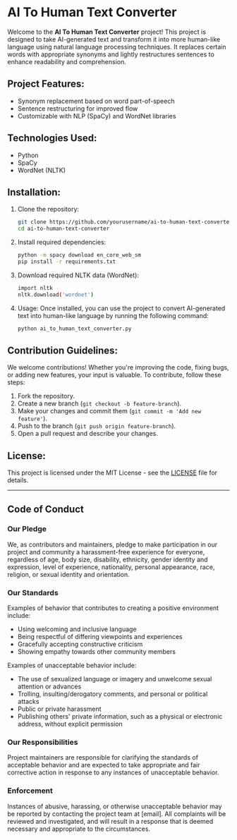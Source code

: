 # AI To Human Text Converter

Welcome to the **AI To Human Text Converter** project! This project is designed to take AI-generated text and transform it into more human-like language using natural language processing techniques. It replaces certain words with appropriate synonyms and lightly restructures sentences to enhance readability and comprehension.

## Project Features:
- Synonym replacement based on word part-of-speech
- Sentence restructuring for improved flow
- Customizable with NLP (SpaCy) and WordNet libraries

## Technologies Used:
- Python
- SpaCy
- WordNet (NLTK)

## Installation:

1. Clone the repository:
   ```bash
   git clone https://github.com/yourusername/ai-to-human-text-converter.git
   cd ai-to-human-text-converter

2. Install required dependencies:
    ```bash
    python -m spacy download en_core_web_sm
    pip install -r requirements.txt

3. Download required NLTK data (WordNet):
    ```bash
    import nltk
    nltk.download('wordnet')

4. Usage:
Once installed, you can use the project to convert AI-generated text into human-like language by running the following command:
    ```bash
    python ai_to_human_text_converter.py


## Contribution Guidelines:
We welcome contributions! Whether you're improving the code, fixing bugs, or adding new features, your input is valuable. To contribute, follow these steps:

1. Fork the repository.
2. Create a new branch (`git checkout -b feature-branch`).
3. Make your changes and commit them (`git commit -m 'Add new feature'`).
4. Push to the branch (`git push origin feature-branch`).
5. Open a pull request and describe your changes.

## License:
This project is licensed under the MIT License - see the [LICENSE](LICENSE) file for details.

---

## Code of Conduct

### Our Pledge
We, as contributors and maintainers, pledge to make participation in our project and community a harassment-free experience for everyone, regardless of age, body size, disability, ethnicity, gender identity and expression, level of experience, nationality, personal appearance, race, religion, or sexual identity and orientation.

### Our Standards
Examples of behavior that contributes to creating a positive environment include:

- Using welcoming and inclusive language
- Being respectful of differing viewpoints and experiences
- Gracefully accepting constructive criticism
- Showing empathy towards other community members

Examples of unacceptable behavior include:

- The use of sexualized language or imagery and unwelcome sexual attention or advances
- Trolling, insulting/derogatory comments, and personal or political attacks
- Public or private harassment
- Publishing others' private information, such as a physical or electronic address, without explicit permission

### Our Responsibilities
Project maintainers are responsible for clarifying the standards of acceptable behavior and are expected to take appropriate and fair corrective action in response to any instances of unacceptable behavior.

### Enforcement
Instances of abusive, harassing, or otherwise unacceptable behavior may be reported by contacting the project team at [email]. All complaints will be reviewed and investigated, and will result in a response that is deemed necessary and appropriate to the circumstances.

